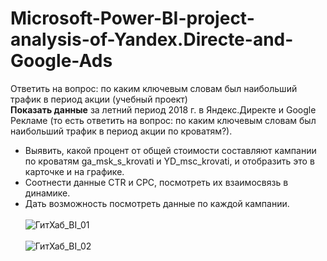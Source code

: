 # Microsoft-Power-BI-project-analysis-of-Yandex.Directe-and-Google-Ads
Ответить на вопрос: по каким ключевым словам был наибольший трафик в период акции (учебный проект)
<br>
**Показать данные** за летний период 2018 г. в Яндекс.Директе и Google Рекламе (то есть ответить на вопрос: по каким ключевым словам был наибольший трафик в период акции по кроватям?).<br>
- Выявить, какой процент от общей стоимости составляют кампании по кроватям ga_msk_s_krovati и YD_msc_krovati, и отобразить это в карточке и на графике.<br>
- Соотнести данные CTR и CPC, посмотреть их взаимосвязь в динамике.<br>
- Дать возможность посмотреть данные по каждой кампании.<br><br>
![ГитХаб_BI_01](https://user-images.githubusercontent.com/110056199/217324841-246da39e-2dfe-4965-b67d-2af0391c48c3.jpg)
<br><br>
![ГитХаб_BI_02](https://user-images.githubusercontent.com/110056199/217331325-28b142f4-5956-4764-894b-dd5dada86251.jpg)
